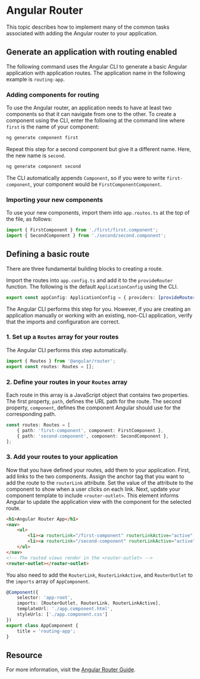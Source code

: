 # Angular Router

This topic describes how to implement many of the common tasks associated with adding the Angular router to your application.

## Generate an application with routing enabled

The following command uses the Angular CLI to generate a basic Angular application with application routes. The application name in the following example is `routing-app`.

### Adding components for routing

To use the Angular router, an application needs to have at least two components so that it can navigate from one to the other. To create a component using the CLI, enter the following at the command line where `first` is the name of your component:

```bash
ng generate component first
```

Repeat this step for a second component but give it a different name. Here, the new name is `second`.

```bash
ng generate component second
```

The CLI automatically appends `Component`, so if you were to write `first-component`, your component would be `FirstComponentComponent`.

### Importing your new components

To use your new components, import them into `app.routes.ts` at the top of the file, as follows:

```typescript
import { FirstComponent } from './first/first.component';
import { SecondComponent } from './second/second.component';
```

## Defining a basic route

There are three fundamental building blocks to creating a route.

Import the routes into `app.config.ts` and add it to the `provideRouter` function. The following is the default `ApplicationConfig` using the CLI.

```typescript
export const appConfig: ApplicationConfig = { providers: [provideRouter(routes)] };
```

The Angular CLI performs this step for you. However, if you are creating an application manually or working with an existing, non-CLI application, verify that the imports and configuration are correct.

### 1. Set up a `Routes` array for your routes

The Angular CLI performs this step automatically.

```typescript
import { Routes } from '@angular/router';
export const routes: Routes = [];
```

### 2. Define your routes in your `Routes` array

Each route in this array is a JavaScript object that contains two properties. The first property, `path`, defines the URL path for the route. The second property, `component`, defines the component Angular should use for the corresponding path.

```typescript
const routes: Routes = [
    { path: 'first-component', component: FirstComponent },
    { path: 'second-component', component: SecondComponent },
];
```

### 3. Add your routes to your application

Now that you have defined your routes, add them to your application. First, add links to the two components. Assign the anchor tag that you want to add the route to the `routerLink` attribute. Set the value of the attribute to the component to show when a user clicks on each link. Next, update your component template to include `<router-outlet>`. This element informs Angular to update the application view with the component for the selected route.

```html
<h1>Angular Router App</h1>
<nav>
    <ul>
        <li><a routerLink="/first-component" routerLinkActive="active" ariaCurrentWhenActive="page">First Component</a></li>
        <li><a routerLink="/second-component" routerLinkActive="active" ariaCurrentWhenActive="page">Second Component</a></li>
    </ul>
</nav>
<!-- The routed views render in the <router-outlet> -->
<router-outlet></router-outlet>
```

You also need to add the `RouterLink`, `RouterLinkActive`, and `RouterOutlet` to the `imports` array of `AppComponent`.

```typescript
@Component({
    selector: 'app-root',
    imports: [RouterOutlet, RouterLink, RouterLinkActive],
    templateUrl: './app.component.html',
    styleUrls: ['./app.component.css']
})
export class AppComponent {
    title = 'routing-app';
}
```

## Resource
For more information, visit the [Angular Router Guide](https://angular.dev/guide/routing/common-router-tasks).
